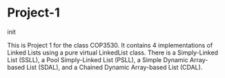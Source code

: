 # Project-1
init

This is Project 1 for the class COP3530. It contains 4 implementations of Linked Lists using a pure virtual LinkedList class.
There is a Simply-Linked List (SSLL), a Pool Simply-Linked List (PSLL), a Simple Dynamic Array-based List (SDAL),
and a Chained Dynamic Array-based List (CDAL).
